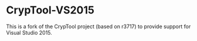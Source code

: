 # CrypTool-VS2015
This is a fork of the CrypTool project (based on r3717) to provide support for Visual Studio 2015.
